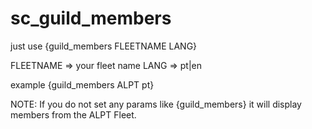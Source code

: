 # sc_guild_members
 
just use {guild_members FLEETNAME LANG}

FLEETNAME => your fleet name
LANG      => pt|en

example {guild_members ALPT pt}

NOTE: If you do not set any params like {guild_members} it will display members from the ALPT Fleet.
